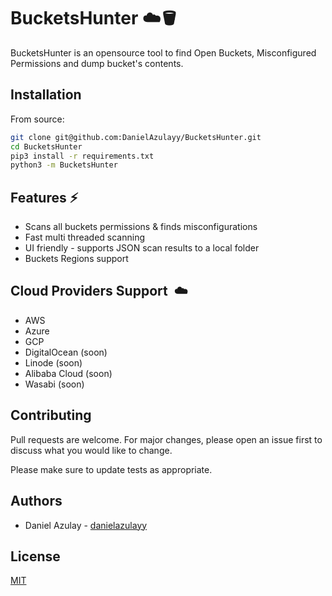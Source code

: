 # BucketsHunter ☁️🪣

BucketsHunter is an opensource tool to find Open Buckets, Misconfigured Permissions and dump bucket's contents.
## Installation 

From source:
```bash
git clone git@github.com:DanielAzulayy/BucketsHunter.git
cd BucketsHunter
pip3 install -r requirements.txt
python3 -m BucketsHunter
```

## Features ⚡️
 - Scans all buckets permissions & finds misconfigurations
 - Fast multi threaded scanning
 - UI friendly - supports JSON scan results to a local folder
 - Buckets Regions support
 

## Cloud Providers Support ️️ ☁️
- AWS 
- Azure
- GCP
- DigitalOcean (soon)
- Linode (soon)
- Alibaba Cloud (soon)
- Wasabi (soon)

## Contributing
Pull requests are welcome. For major changes, please open an issue first to discuss what you would like to change.

Please make sure to update tests as appropriate.

## Authors
- Daniel Azulay - [danielazulayy](https://github.com/danielazulayy)

## License
[MIT](https://choosealicense.com/licenses/mit/)
